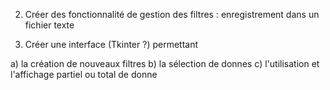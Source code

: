 

2. Créer des fonctionnalité de gestion des filtres : enregistrement dans un fichier texte

3. Créer une interface (Tkinter ?) permettant

a) la création de nouveaux filtres
b) la sélection de donnes
c) l'utilisation et l'affichage partiel ou total de donne
